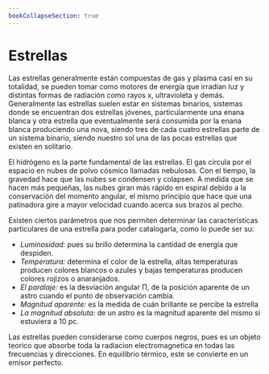```yaml
---
bookCollapseSection: true
---
```


# Estrellas

Las estrellas generalmente están compuestas de gas y plasma casi en su totalidad, se pueden tomar como motores de energía que irradian luz y distintas formas de radiación como rayos x, ultravioleta y demás. Generalmente las estrellas suelen estar en sistemas binarios, sistemas donde se encuentran dos estrellas jóvenes, particularmente una enana blanca y otra estrella que eventualmente será consumida por la enana blanca produciendo una nova, siendo tres de cada cuatro estrellas parte de un sistema binario, siendo nuestro sol una de las pocas estrellas que existen en solitario.

El hidrógeno es la parte fundamental de las estrellas. El gas circula por el espacio en nubes de polvo cósmico llamadas nebulosas. Con el tiempo, la gravedad hace que las nubes se condensen y colapsen. A medida que se hacen más pequeñas, las nubes giran más rápido en espiral debido a la conservación del momento angular, el mismo principio que hace que una patinadora gire a mayor velocidad cuando acerca sus brazos al pecho.

Existen ciertos parámetros que nos permiten determinar las características particulares de una estrella para poder catalogarla, como lo puede ser su:

- *Luminosidad:* pues su brillo determina la cantidad de energía que despiden. 
- *Temperatura:* determina el color de la estrella, altas temperaturas producen colores blancos o azules y bajas temperaturas producen colores rojizos o anaranjados. 
- *El paralaje:* es la desviación angular Π, de la posición aparente de un astro cuando el punto de observación cambia. 
- *Magnitud aparente:* es la medida de cuán brillante se percibe la estrella
- *La magnitud absoluta:* de un astro es la magnitud aparente del mismo si estuviera a 10 pc.

Las estrellas pueden considerarse como cuerpos negros, pues es un objeto teorico que absorbe toda la radiacion electromagnetica en todas las frecuencias y direcciones. En equilibrio térmico, este se convierte en un emisor perfecto.
